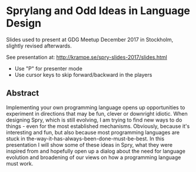 # Sprylang and Odd Ideas in Language Design

Slides used to present at GDG Meetup December 2017 in Stockholm, slightly revised afterwards.

See presentation at: http://krampe.se/spry-slides-2017/slides.html

* Use "P" for presenter mode
* Use cursor keys to skip forward/backward in the players


## Abstract

Implementing your own programming language opens up opportunities to experiment in directions that may be fun, clever or downright idiotic. When designing Spry, which is still evolving, I am trying to find new ways to do things - even for the most established mechanisms. Obviously, because it's interesting and fun, but also because most programming languages are stuck in the-way-it-has-always-been-done-must-be-best. In this presentation I will show some of these ideas in Spry, what they were inspired from and hopefully open up a dialog about the need for language evolution and broadening of our views on how a programming language must work.
